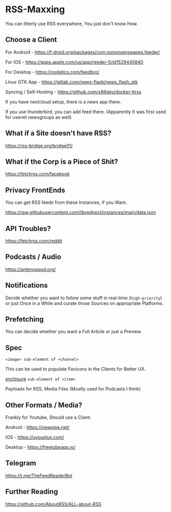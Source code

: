 # RSS-Maxxing

You can litterly use RSS everywhere, You just don't know How.

## Choose a Client

For Android - https://f-droid.org/packages/com.nononsenseapps.feeder/

For IOS - https://apps.apple.com/us/app/reeder-5/id1529445840

For Desktop - https://nodetics.com/feedbro/

Linux GTK App - https://gitlab.com/news-flash/news_flash_gtk

Syncing / Self-Hosting - https://github.com/x86dev/docker-ttrss

If you have nextcloud setup, there is a news app there.

If you use thunderbird, you can add feed there. (Apparently It was first used for usenet newsgroups as well)

## What if a Site doesn't have RSS?

https://rss-bridge.org/bridge01/

## What if the Corp is a Piece of Shit?

https://fetchrss.com/facebook

## Privacy FrontEnds

You can get RSS feeds from these Instances, if you Want.

https://raw.githubusercontent.com/libredirect/instances/main/data.json

## API Troubles?

https://fetchrss.com/reddit

## Podcasts / Audio

https://antennapod.org/

## Notifications

Decide whether you want to follow some stuff in real-time (`high-priority`) or just Once in a While and curate those Sources on appropriate Platforms.

## Prefetching

You can decide whether you want a Full Article or just a Preview.

## Spec

`<image> sub-element of <channel>`

This can be used to populate Favicons in the Clients for Better UX.

[enclosure](https://www.rssboard.org/rss-enclosures-use-case) `sub-element of <item>`

Payloads for RSS, Media Files (Mostly used for Podcasts I think)

## Other Formats / Media?

Frankly for Youtube, Should use a Client.

Android - https://newpipe.net/

IOS - https://uyouplus.com/

Desktop - https://freetubeapp.io/

## Telegram

https://t.me/TheFeedReaderBot

## Further Reading

https://github.com/AboutRSS/ALL-about-RSS
